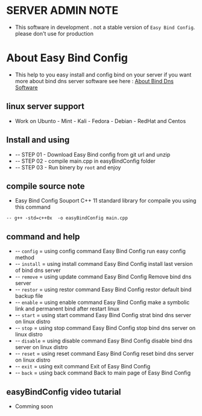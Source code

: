 # SERVER ADMIN NOTE
 - This software in development . not a stable version of `Easy Bind Config`. please don't use for production

# About Easy Bind Config
 - This help to you easy install and config bind on your server if you want more about bind dns server software see here : [About Bind Dns Software](https://www.isc.org/downloads/bind/)

## linux server support 
 - Work on Ubunto - Mint - Kali - Fedora - Debian - RedHat and Centos

## Install and using 
 * -- STEP 01 - Download Easy Bind config from git url and unzip
 * -- STEP 02 - compile main.cpp in easyBindConfig folder
 * -- STEP 03 - Run binery by `root` and enjoy 

## compile source note 
 - Easy Bind Config Souport C++ 11 standard library for compaile you using this command 
 	
 ```
 -- g++ -std=c++0x  -o easyBindConfig main.cpp
 ```

## command and help
 * -- `config`   = using config   command Easy Bind Config run easy config method
 * -- `install`  = using install  command Easy Bind Config install last version of bind dns server 
 * -- `remove`   = using update   command Easy Bind Config Remove  bind dns server
 * -- `restor`   = using restor   command Easy Bind Config restor  default bind backup file 
 * -- `enable`   = using enable   command Easy Bind Config make a symbolic link and permanent bind after restart linux
 * -- `start`    = using start    command Easy Bind Config strat bind dns server on linux distro
 * -- `stop`     = using stop     command Easy Bind Config stop bind dns server on linux distro
 * -- `disable`  = using disable  command Easy Bind Config disable bind dns server on linux distro
 * -- `reset`    = using reset    command Easy Bind Config reset bind dns server on linux distro
 * -- `exit`     = using exit     command Exit of Easy Bind Config 
 * -- `back`     = using back     command Back to main page of Easy Bind Config 



## easyBindConfig video tutarial 
- Comming soon